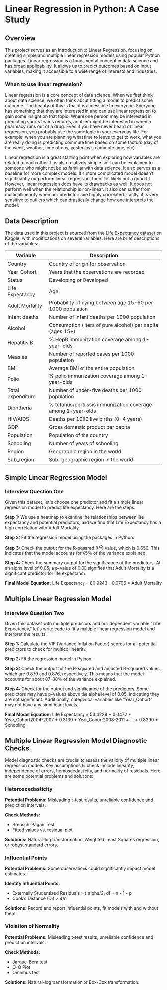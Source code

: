 # Linear Regression in Python: A Case Study

## Overview

This project serves as an introduction to Linear Regression, focusing on creating simple and multiple linear regression models using popular Python packages. Linear regression is a fundamental concept in data science and has broad applicability. It allows us to predict outcomes based on input variables, making it accessible to a wide range of interests and industries.

### When to use linear regression?

Linear regression is a core concept of data science. When we first think about data science, we often think about fitting a model to predict some outcome. The beauty of this is that it is accessible to everyone. Everyone has something that they are interested in and can use linear regression to gain some insight on that topic. Where one person may be interested in predicting sports teams records, another might be interested in when a pharmacy runs out of a drug. Even if you have never heard of linear regression, you probably use the same logic in your everyday life. For example, when you are planning what time to leave to get to work, what you are really doing is predicting commute time based on some factors (day of the week, weather, time of day, yesterday’s commute time, etc).

Linear regression is a great starting point when exploring how variables are related to each other. It is also relatively simple so it can be explained to someone who might not be as familiar with data science. It also serves as a baseline for more complex models. If a more complicated model doesn’t significantly outperform linear regression, then it is likely not a good fit.  However, linear regression does have its drawbacks as well. It does not perform well when the relationship is non-linear. It also can suffer from multicollinearity when our predictors are highly correlated. Lastly, it is very sensitive to outliers which can drastically change how one interprets the model. 

## Data Description

The data used in this project is sourced from the [Life Expectancy dataset](https://www.kaggle.com/datasets/kumarajarshi/life-expectancy-who/) on Kaggle, with modifications on several variables. Here are brief descriptions of the variables:

| Variable         | Description                                             |
|------------------|---------------------------------------------------------|
| Country          | Country of origin for observation                      |
| Year_Cohort      | Years that the observations are recorded               |
| Status           | Developing or Developed                                 |
| Life Expectancy  | Age                                                     |
| Adult Mortality  | Probability of dying between age 15-60 per 1000 population |
| Infant deaths    | Number of infant deaths per 1000 population            |
| Alcohol          | Consumption (liters of pure alcohol) per capita (ages 15+) |
| Hepatitis B      | % HepB immunization coverage among 1-year-olds         |
| Measles          | Number of reported cases per 1000 population           |
| BMI              | Average BMI of the entire population                   |
| Polio            | % polio immunization coverage among 1-year-olds         |
| Total expenditure | Number of under-five deaths per 1000 population        |
| Diphtheria       | % tetanus/pertussis immunization coverage among 1-year-olds |
| HIV/AIDS         | Deaths per 1000 live births (0-4 years)                |
| GDP              | Gross domestic product per capita                      |
| Population       | Population of the country                               |
| Schooling        | Number of years of schooling                            |
| Region           | Geographic region in the world                          |
| Sub_region       | Sub-geographic region in the world                      |

## Simple Linear Regression Model

### Interview Question One

Given this dataset, let's choose one predictor and fit a simple linear regression model to predict life expectancy. Here are the steps:

**Step 1:** We use a heatmap to examine the relationships between life expectancy and potential predictors, and we find that Life Expectancy has a high correlation with Adult Mortality.

**Step 2:** Fit the regression model using the packages in Python:

**Step 3:** Check the output for the R-squared ($R^2$) value, which is 0.650. This indicates that the model accounts for 65% of the variance explained.

**Step 4:** Check the summary output for the significance of the predictors. At an alpha level of 0.05, a p-value of 0.00 signifies that Adult Mortality is a significant predictor for life expectancy.

**Final Model Equation:** Life Expectancy = 80.9243 - 0.0706 * Adult Mortality

## Multiple Linear Regression Model

### Interview Question Two

Given this dataset with multiple predictors and our dependent variable "Life Expectancy," let's write code to fit a multiple linear regression model and interpret the results.

**Step 1:** Calculate the VIF (Variance Inflation Factor) scores for all potential predictors to check for multicollinearity.

**Step 2:** Fit the regression model in Python:

**Step 3:** Check the output for the R-squared and adjusted R-squared values, which are 0.879 and 0.876, respectively. This means that the model accounts for about 87-88% of the variance explained.

**Step 4:** Check for the output and significance of the predictors. Some predictors may have p-values above the alpha level of 0.05, indicating they are not significant. Additionally, categorical variables like "Year_Cohort" may not have any significant levels.

**Final Model Equation:** Life Expectancy = 53.4228 + 0.0472 * Year_Cohort2004-2007 + 0.3139 * Year_Cohort2008-2011 + ... + 0.8390 * Schooling

## Multiple Linear Regression Model Diagnostic Checks

Model diagnostic checks are crucial to assess the validity of multiple linear regression models. Key assumptions to check include linearity, independence of errors, homoscedasticity, and normality of residuals. Here are some potential problems and solutions:

### Heteroscedasticity

**Potential Problems:** Misleading t-test results, unreliable confidence and prediction intervals.

**Check Methods:**
- Breusch-Pagan Test
- Fitted values vs. residual plot

**Solutions:** Natural-log transformation, Weighted Least Squares regression, or robust standard errors.

### Influential Points

**Potential Problems:** Some observations could significantly impact model estimates.

**Identify Influential Points:**
- Externally Studentized Residuals > t_alpha/2, df = n - 1 - p
- Cook’s Distance (Di) > 4/n

**Solutions:** Record and report influential points, fit models with and without them.

### Violation of Normality

**Potential Problems:** Misleading t-test results, unreliable confidence and prediction intervals.

**Check Methods:**
- Jarque-Bera test
- Q-Q Plot
- Omnibus test

**Solutions:** Natural-log transformation or Box-Cox transformation.
